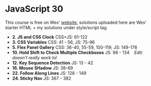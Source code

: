 # JavaScript 30

This course is free on Wes' [website](https://javascript30.com/ "JavaScript 30"), solutions uploaded here are Wes' starter HTML + my solutions under style/script tag

- **2. JS and CSS Clock** CSS+JS: 61-122
- **3. CSS Variables** CSS: 41 - 56, JS: 75-96
- **5. Flex Panel Gallery** CSS: 36-40, 55-59, 100-119; JS: 149-178
- **10. Hold Shift to Check Multiple Checkboxes** JS: 98 - 134
    &nbsp;&nbsp;&nbsp;<em>Edit: doesn't really work lol </em>
- **12. Key Sequence Detection** JS: 13 - 42
- **16. Mouse SHadow** JS: 38-69
- **22. Follow Along Lines** JS: 128 - 149
- **24. Sticky Nav** JS: 367 - 382
